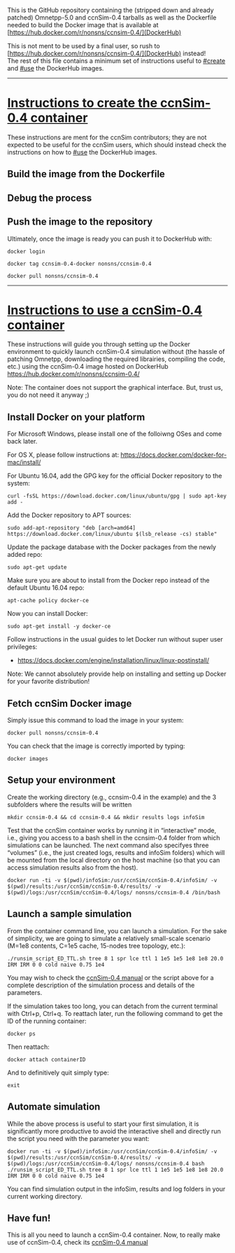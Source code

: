 This is the GitHub repository containing the (stripped down and already patched) Omnetpp-5.0 and ccnSim-0.4 tarballs as well as the Dockerfile needed to build the Docker image that is available at [https://hub.docker.com/r/nonsns/ccnsim-0.4/](DockerHub)

This is not ment to be used by a final user, so rush to [https://hub.docker.com/r/nonsns/ccnsim-0.4/](DockerHub) instead!  
The rest of this file contains a minimum set of instructions useful to [#create](create) and [#use](use) the DockerHub images.

---

# [Instructions to create the ccnSim-0.4 container](#create)

These instructions are ment for the ccnSim contributors; they are not expected to be useful for the ccnSim users, which should instead check the instructions on how to [#use](use) the DockerHub images.

## Build the image from the Dockerfile 


## Debug the process  


## Push the image to the repository

Ultimately, once the image is ready you can push it to DockerHub with:

    docker login

    docker tag ccnsim-0.4-docker nonsns/ccnsim-0.4

    docker pull nonsns/ccnsim-0.4


---

# [Instructions to use a ccnSim-0.4 container](#use)

These instructions will guide you through setting up the Docker environment to quickly launch ccnSim-0.4 simulation without (the hassle of patching Omnetpp, downloading the required librairies,  compiling the code, etc.)  using the ccnSim-0.4 image hosted on DockerHub  https://hub.docker.com/r/nonsns/ccnsim-0.4/

Note: The container does not support the graphical interface. But, trust us, you do not need it anyway ;)


## Install Docker on your platform

For Microsoft Windows, please install one of the folloiwng OSes and come back later.

For OS X, please follow instructions at: https://docs.docker.com/docker-for-mac/install/

For Ubuntu 16.04, add the GPG key for the official Docker repository to the system:

    curl -fsSL https://download.docker.com/linux/ubuntu/gpg | sudo apt-key add -

Add the Docker repository to APT sources:

    sudo add-apt-repository "deb [arch=amd64] https://download.docker.com/linux/ubuntu $(lsb_release -cs) stable"

Update the package database with the Docker packages from the newly added repo:
    
    sudo apt-get update

Make sure you are about to install from the Docker repo instead of the default Ubuntu 16.04 repo:

    apt-cache policy docker-ce

Now you can install Docker:

    sudo apt-get install -y docker-ce

Follow instructions in the usual guides to let Docker run without super user privileges:
* https://docs.docker.com/engine/installation/linux/linux-postinstall/

Note: We cannot absolutely provide help on installing and setting up Docker for your favorite distribution!


##  Fetch ccnSim Docker image


Simply issue this command to load the image in your system:

    docker pull nonsns/ccnsim-0.4


You can check that the image is correctly imported by typing:

    docker images 


##  Setup your environment 

Create the working directory (e.g., ccnsim-0.4 in the example) and the 3 subfolders where the results will be written 

    mkdir ccnsim-0.4 && cd ccnsim-0.4 && mkdir results logs infoSim

Test that the ccnSim container works by running it in “interactive” mode, i.e., giving you access to a bash shell in the ccnsim-0.4 folder from which simulations can be launched. The next command also specifyes three “volumes” (i.e., the just created logs, results and infoSim folders) which will be mounted from the local directory on the host machine (so that you can access simulation results also from the host). 

    docker run -ti -v $(pwd)/infoSim:/usr/ccnSim/ccnSim-0.4/infoSim/ -v $(pwd)/results:/usr/ccnSim/ccnSim-0.4/results/ -v $(pwd)/logs:/usr/ccnSim/ccnSim-0.4/logs/ nonsns/ccnsim-0.4 /bin/bash



## Launch a sample simulation

From the container command line, you can launch a simulation. For the sake of simplicity, we are going to simulate a relatively small-scale scenario (M=1e8 contents, C=1e5 cache, 15-nodes tree topology, etc.): 

    ./runsim_script_ED_TTL.sh tree 8 1 spr lce ttl 1 1e5 1e5 1e8 1e8 20.0 IRM IRM 0 0 cold naive 0.75 1e4

You may wish to check the [ccnSim-0.4 manual](http://perso.telecom-paristech.fr/~drossi/index.php?n=Software.CcnSim?action=downloadman&upname=ccnSim-v0.4-Manual.pdf) or the script above for a complete description of the simulation process and details of the parameters.

If the simulation takes too long, you can detach from the current terminal with Ctrl+p, Ctrl+q. To reattach later, 
run the following command to get the ID of the running container:

    docker ps 
    
Then reattach:

    docker attach containerID

And to definitively quit simply type:  

    exit 

## Automate simulation 

While the above process is useful to start your first simulation, it is significantly more productive to avoid the interactive shell and directly run the script you need with the parameter you want:

    docker run -ti -v $(pwd)/infoSim:/usr/ccnSim/ccnSim-0.4/infoSim/ -v $(pwd)/results:/usr/ccnSim/ccnSim-0.4/results/ -v $(pwd)/logs:/usr/ccnSim/ccnSim-0.4/logs/ nonsns/ccnsim-0.4 bash ./runsim_script_ED_TTL.sh tree 8 1 spr lce ttl 1 1e5 1e5 1e8 1e8 20.0 IRM IRM 0 0 cold naive 0.75 1e4 
    
    
You can find simulation output in the infoSim, results and log folders in your current working directory.
     

## Have fun!

This is all you need to launch a ccnSim-0.4 container.   Now, to really make use of ccnSim-0.4, check its [ccnSim-0.4 manual](http://perso.telecom-paristech.fr/~drossi/index.php?n=Software.CcnSim?action=downloadman&upname=ccnSim-v0.4-Manual.pdf)


